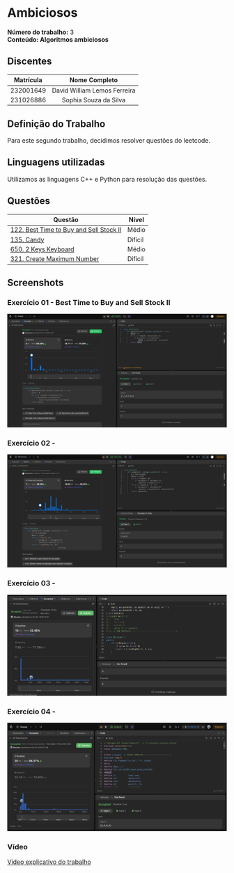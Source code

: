 # Ambiciosos

**Número do trabalho:** 3 <br>
**Conteúdo: Algoritmos ambiciosos**

## Discentes

| Matrícula |        Nome Completo         |
|:---------:|:----------------------------:|
| 232001649 | David William Lemos Ferreira |
| 231026886 | Sophia Souza da Silva        |

## Definição do Trabalho

Para este segundo trabalho, decidimos resolver questões do leetcode.

## Linguagens utilizadas

Utilizamos as linguagens C++ e Python para resolução das questões.

## Questões

| Questão | Nível  |
|---------|--------|
| [122. Best Time to Buy and Sell Stock II](https://leetcode.com/problems/best-time-to-buy-and-sell-stock-ii) | Médio |
| [135. Candy](https://leetcode.com/problems/candy/description/) | Difícil |
| [650. 2 Keys Keyboard](https://leetcode.com/problems/2-keys-keyboard) | Médio |
| [321. Create Maximum Number](https://leetcode.com/problems/create-maximum-number) | Difícil |


## Screenshots

### Exercício 01 - Best Time to Buy and Sell Stock II

![Exercício 1 - Best Time to Buy and Sell Stock II](exerc/122/122.png)

### Exercício 02 -

![Exercício 2 - Candy](exerc/135/135.png)

### Exercício 03 -

![Exercício 3 - 2 Keys Keyboard](exerc/650/sol.png)

### Exercício 04 -

![Exercício 4 - Create Maximum Number](exerc/321/sol.png)

### Vídeo

[Vídeo explicativo do trabalho](https://drive.google.com/file/d/1lL4Qkp3RwkKV7c7AKoVfxrkHhxeo8pNH/view?usp=sharing)
